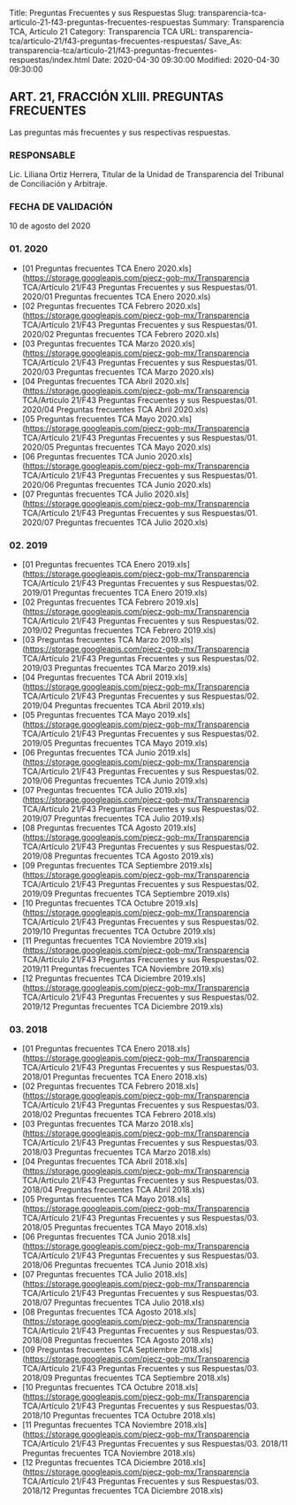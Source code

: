 Title: Preguntas Frecuentes y sus Respuestas
Slug: transparencia-tca-articulo-21-f43-preguntas-frecuentes-respuestas
Summary: Transparencia TCA, Artículo 21
Category: Transparencia TCA
URL: transparencia-tca/articulo-21/f43-preguntas-frecuentes-respuestas/
Save_As: transparencia-tca/articulo-21/f43-preguntas-frecuentes-respuestas/index.html
Date: 2020-04-30 09:30:00
Modified: 2020-04-30 09:30:00


## ART. 21, FRACCIÓN XLIII. PREGUNTAS FRECUENTES

Las preguntas más frecuentes y sus respectivas respuestas.

### RESPONSABLE

Lic. Liliana Ortiz Herrera, Titular de la Unidad de Transparencia del Tribunal de Conciliación y Arbitraje.

### FECHA DE VALIDACIÓN

10 de agosto del 2020


### 01. 2020


* [01 Preguntas frecuentes TCA Enero 2020.xls](https://storage.googleapis.com/pjecz-gob-mx/Transparencia TCA/Artículo 21/F43 Preguntas Frecuentes y sus Respuestas/01. 2020/01 Preguntas frecuentes TCA Enero 2020.xls)
* [02 Preguntas frecuentes TCA Febrero 2020.xls](https://storage.googleapis.com/pjecz-gob-mx/Transparencia TCA/Artículo 21/F43 Preguntas Frecuentes y sus Respuestas/01. 2020/02 Preguntas frecuentes TCA Febrero 2020.xls)
* [03 Preguntas frecuentes TCA Marzo 2020.xls](https://storage.googleapis.com/pjecz-gob-mx/Transparencia TCA/Artículo 21/F43 Preguntas Frecuentes y sus Respuestas/01. 2020/03 Preguntas frecuentes TCA Marzo 2020.xls)
* [04 Preguntas frecuentes TCA Abril 2020.xls](https://storage.googleapis.com/pjecz-gob-mx/Transparencia TCA/Artículo 21/F43 Preguntas Frecuentes y sus Respuestas/01. 2020/04 Preguntas frecuentes TCA Abril 2020.xls)
* [05 Preguntas frecuentes TCA Mayo 2020.xls](https://storage.googleapis.com/pjecz-gob-mx/Transparencia TCA/Artículo 21/F43 Preguntas Frecuentes y sus Respuestas/01. 2020/05 Preguntas frecuentes TCA Mayo 2020.xls)
* [06 Preguntas frecuentes TCA Junio 2020.xls](https://storage.googleapis.com/pjecz-gob-mx/Transparencia TCA/Artículo 21/F43 Preguntas Frecuentes y sus Respuestas/01. 2020/06 Preguntas frecuentes TCA Junio 2020.xls)
* [07 Preguntas frecuentes TCA Julio 2020.xls](https://storage.googleapis.com/pjecz-gob-mx/Transparencia TCA/Artículo 21/F43 Preguntas Frecuentes y sus Respuestas/01. 2020/07 Preguntas frecuentes TCA Julio 2020.xls)


### 02. 2019


* [01 Preguntas frecuentes TCA Enero 2019.xls](https://storage.googleapis.com/pjecz-gob-mx/Transparencia TCA/Artículo 21/F43 Preguntas Frecuentes y sus Respuestas/02. 2019/01 Preguntas frecuentes TCA Enero 2019.xls)
* [02 Preguntas frecuentes TCA Febrero 2019.xls](https://storage.googleapis.com/pjecz-gob-mx/Transparencia TCA/Artículo 21/F43 Preguntas Frecuentes y sus Respuestas/02. 2019/02 Preguntas frecuentes TCA Febrero 2019.xls)
* [03 Preguntas frecuentes TCA Marzo 2019.xls](https://storage.googleapis.com/pjecz-gob-mx/Transparencia TCA/Artículo 21/F43 Preguntas Frecuentes y sus Respuestas/02. 2019/03 Preguntas frecuentes TCA Marzo 2019.xls)
* [04 Preguntas frecuentes TCA Abril 2019.xls](https://storage.googleapis.com/pjecz-gob-mx/Transparencia TCA/Artículo 21/F43 Preguntas Frecuentes y sus Respuestas/02. 2019/04 Preguntas frecuentes TCA Abril 2019.xls)
* [05 Preguntas frecuentes TCA Mayo 2019.xls](https://storage.googleapis.com/pjecz-gob-mx/Transparencia TCA/Artículo 21/F43 Preguntas Frecuentes y sus Respuestas/02. 2019/05 Preguntas frecuentes TCA Mayo 2019.xls)
* [06 Preguntas frecuentes TCA Junio 2019.xls](https://storage.googleapis.com/pjecz-gob-mx/Transparencia TCA/Artículo 21/F43 Preguntas Frecuentes y sus Respuestas/02. 2019/06 Preguntas frecuentes TCA Junio 2019.xls)
* [07 Preguntas frecuentes TCA Julio 2019.xls](https://storage.googleapis.com/pjecz-gob-mx/Transparencia TCA/Artículo 21/F43 Preguntas Frecuentes y sus Respuestas/02. 2019/07 Preguntas frecuentes TCA Julio 2019.xls)
* [08 Preguntas frecuentes TCA Agosto 2019.xls](https://storage.googleapis.com/pjecz-gob-mx/Transparencia TCA/Artículo 21/F43 Preguntas Frecuentes y sus Respuestas/02. 2019/08 Preguntas frecuentes TCA Agosto 2019.xls)
* [09 Preguntas frecuentes TCA Septiembre 2019.xls](https://storage.googleapis.com/pjecz-gob-mx/Transparencia TCA/Artículo 21/F43 Preguntas Frecuentes y sus Respuestas/02. 2019/09 Preguntas frecuentes TCA Septiembre 2019.xls)
* [10 Preguntas frecuentes TCA Octubre 2019.xls](https://storage.googleapis.com/pjecz-gob-mx/Transparencia TCA/Artículo 21/F43 Preguntas Frecuentes y sus Respuestas/02. 2019/10 Preguntas frecuentes TCA Octubre 2019.xls)
* [11 Preguntas frecuentes TCA Noviembre 2019.xls](https://storage.googleapis.com/pjecz-gob-mx/Transparencia TCA/Artículo 21/F43 Preguntas Frecuentes y sus Respuestas/02. 2019/11 Preguntas frecuentes TCA Noviembre 2019.xls)
* [12 Preguntas frecuentes TCA Diciembre 2019.xls](https://storage.googleapis.com/pjecz-gob-mx/Transparencia TCA/Artículo 21/F43 Preguntas Frecuentes y sus Respuestas/02. 2019/12 Preguntas frecuentes TCA Diciembre 2019.xls)


### 03. 2018


* [01 Preguntas frecuentes TCA Enero 2018.xls](https://storage.googleapis.com/pjecz-gob-mx/Transparencia TCA/Artículo 21/F43 Preguntas Frecuentes y sus Respuestas/03. 2018/01 Preguntas frecuentes TCA Enero 2018.xls)
* [02 Preguntas frecuentes TCA Febrero 2018.xls](https://storage.googleapis.com/pjecz-gob-mx/Transparencia TCA/Artículo 21/F43 Preguntas Frecuentes y sus Respuestas/03. 2018/02 Preguntas frecuentes TCA Febrero 2018.xls)
* [03 Preguntas frecuentes TCA Marzo 2018.xls](https://storage.googleapis.com/pjecz-gob-mx/Transparencia TCA/Artículo 21/F43 Preguntas Frecuentes y sus Respuestas/03. 2018/03 Preguntas frecuentes TCA Marzo 2018.xls)
* [04 Preguntas frecuentes TCA Abril 2018.xls](https://storage.googleapis.com/pjecz-gob-mx/Transparencia TCA/Artículo 21/F43 Preguntas Frecuentes y sus Respuestas/03. 2018/04 Preguntas frecuentes TCA Abril 2018.xls)
* [05 Preguntas frecuentes TCA Mayo 2018.xls](https://storage.googleapis.com/pjecz-gob-mx/Transparencia TCA/Artículo 21/F43 Preguntas Frecuentes y sus Respuestas/03. 2018/05 Preguntas frecuentes TCA Mayo 2018.xls)
* [06 Preguntas frecuentes TCA Junio 2018.xls](https://storage.googleapis.com/pjecz-gob-mx/Transparencia TCA/Artículo 21/F43 Preguntas Frecuentes y sus Respuestas/03. 2018/06 Preguntas frecuentes TCA Junio 2018.xls)
* [07 Preguntas frecuentes TCA Julio 2018.xls](https://storage.googleapis.com/pjecz-gob-mx/Transparencia TCA/Artículo 21/F43 Preguntas Frecuentes y sus Respuestas/03. 2018/07 Preguntas frecuentes TCA Julio 2018.xls)
* [08 Preguntas frecuentes TCA Agosto 2018.xls](https://storage.googleapis.com/pjecz-gob-mx/Transparencia TCA/Artículo 21/F43 Preguntas Frecuentes y sus Respuestas/03. 2018/08 Preguntas frecuentes TCA Agosto 2018.xls)
* [09 Preguntas frecuentes TCA Septiembre 2018.xls](https://storage.googleapis.com/pjecz-gob-mx/Transparencia TCA/Artículo 21/F43 Preguntas Frecuentes y sus Respuestas/03. 2018/09 Preguntas frecuentes TCA Septiembre 2018.xls)
* [10 Preguntas frecuentes TCA Octubre 2018.xls](https://storage.googleapis.com/pjecz-gob-mx/Transparencia TCA/Artículo 21/F43 Preguntas Frecuentes y sus Respuestas/03. 2018/10 Preguntas frecuentes TCA Octubre 2018.xls)
* [11 Preguntas frecuentes TCA Noviembre 2018.xls](https://storage.googleapis.com/pjecz-gob-mx/Transparencia TCA/Artículo 21/F43 Preguntas Frecuentes y sus Respuestas/03. 2018/11 Preguntas frecuentes TCA Noviembre 2018.xls)
* [12 Preguntas frecuentes TCA Diciembre 2018.xls](https://storage.googleapis.com/pjecz-gob-mx/Transparencia TCA/Artículo 21/F43 Preguntas Frecuentes y sus Respuestas/03. 2018/12 Preguntas frecuentes TCA Diciembre 2018.xls)


